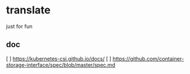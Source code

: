 # translate
just for fun
## doc
[ ] https://kubernetes-csi.github.io/docs/
[ ] https://github.com/container-storage-interface/spec/blob/master/spec.md
